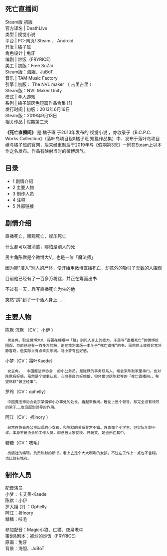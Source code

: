 死亡直播间  
---  
Steam版  初版  
官方译名  |  DeathLive   
类型  |  视觉小说   
平台  |  PC-网页/  Steam  、  Android   
开发  |  橘子班   
角色设计  |  兔牙   
编剧  |  炒饭（FRYRICE）   
美工  |  初版：Free SoZai   
Steam版：海胆、JuBoT  
音乐  |  TAM Music Factory   
引擎  |  初版：  The NVL maker  （  吉里吉里  ）   
Steam版：NVL Maker Unity  
模式  |  单人游戏   
系列  |  橘子班灰色短篇作品合集  [1]   
发行时间  |  初版：2013年6月16日   
Steam版：2019年9月13日  
相关作品  |  假期第三天   
  
**《死亡直播间》** 是  橘子班  于2013年发布的  视觉小说  ，亦收录于《B.C.P.C. Works
Collection》（落叶岛项目组&橘子班
短篇作品集）中、发布于落叶岛项目组与橘子班的官网，后来经重制后于2019年与《假期第3天》一同在Steam上以本作之名发布。作品有映射当时的微博风气。

##  目录

  * 1  剧情介绍 
  * 2  主要人物 
  * 3  制作人员 
  * 4  注释 
  * 5  外部链接 

##  剧情介绍

直播死亡，围观死亡，娱乐死亡

什么都可以被消遣，哪怕是别人的死

男主角陈默是个微博大V，也是一位「魔法师」

因为能"潜入"别人的尸体，便开始用微博直播死亡，却意外的吸引了无数的人围观

目前他已经有了一百多万粉丝，并正在筹画出书

不过有一天，靠写直播死亡为生的他

突然"跳"到了一个活人身上......

##  主要人物

陈默  沉默  （CV：  小伊  ）

     男主角，职业微博大V，有著在睡眠中「跳」到死人身上的能力，于是写“直播死亡”的微博给围观，目前已经有一百多万的粉，正在策划出版一本关于“死亡直播”的书。虽然网上装得非常冷静客观，但实际上有点幸灾乐祸。对小梦有些好感。 

小梦（CV：霜叶Kaede）

     女主角，  中国魔法师协会  的小公务员，是陈默的事务联系人，常会来陈默家里串门，也对陈默有好感。虽然是个做事认真，心地善良的好姑娘，但非常讨厌陈默写的「死亡直播间」，希望陈默“做正经事”。 

罗玲（CV：ophelly）

     中国魔法师协会北京某偏僻小办事处的处长，看起来很闲。理论上是个领导，却完全没有领导的架子……也没起到领导的作用。 

阿江（CV：  祈Inory  ）

     经常在协会办公室出现的小女孩，和陈默的关系非常不错。外表像个小学生，但实际年龄不详。本身不是协会的工作人员，却总被大家使唤、开玩笑，她也乐在其中。 

糖糖（CV：吱毛）

     出版社的编辑，负责陈默的新书。看上去是个大大咧咧的女孩，不过在工作上一点也不含糊，也比较有城府。 

##  制作人员

配音演员  
小梦：卡艾呆-Kaede  
陈默：小伊  
罗大姐  [2]  ：Ophelly  
阿江：祈Inory  
糖糖：吱毛  
  
参加配音：Magic小狼、仁猫、夜枭老牛  
策划&剧本：被炒的炒饭（FRYRICE）  
原画：兔牙  
背景：海胆、JuBoT